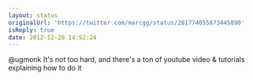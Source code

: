```yaml
---
layout: status
originalUrl: 'https://twitter.com/marcgg/status/281774055873445890'
isReply: true
date: 2012-12-20 14:52:24
---
```


@ugmonk It's not too hard, and there's a ton of youtube video &amp; tutorials explaining how to do it

